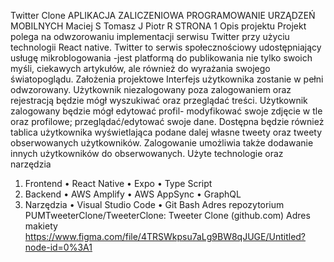 Twitter Clone
APLIKACJA ZALICZENIOWA
PROGRAMOWANIE URZĄDZEŃ MOBILNYCH
Maciej S
Tomasz J
Piotr R
STRONA 1
Opis projektu
Projekt polega na odwzorowaniu implementacji serwisu Twitter przy użyciu
technologii React native. Twitter to serwis społecznościowy udostępniający usługę 
mikroblogowania -jest platformą do publikowania nie tylko swoich myśli, ciekawych 
artykułów, ale również do wyrażania swojego światopoglądu.
Założenia projektowe
Interfejs użytkownika zostanie w pełni odwzorowany.
Użytkownik niezalogowany poza zalogowaniem oraz rejestracją będzie mógł 
wyszukiwać oraz przeglądać treści. 
Użytkownik zalogowany będzie mógł edytować profil- modyfikować swoje zdjęcie w 
tle oraz profilowe; przeglądać/edytować swoje dane. Dostępna będzie również tablica 
użytkownika wyświetlająca podane dalej własne tweety oraz tweety obserwowanych 
użytkowników. Zalogowanie umożliwia także dodawanie innych użytkowników do 
obserwowanych.
Użyte technologie oraz narzędzia
1. Frontend
• React Native
• Expo
• Type Script
2. Backend
• AWS Amplify
• AWS AppSync
• GraphQL
3. Narzędzia
• Visual Studio Code
• Git Bash
Adres repozytorium
PUMTweeterClone/TweeterClone: Tweeter Clone (github.com)
Adres makiety
https://www.figma.com/file/4TRSWkpsu7aLg9BW8qJUGE/Untitled?node-id=0%3A1
